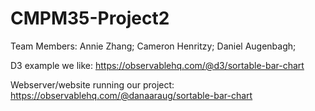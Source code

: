 # CMPM35-Project2

Team Members:
Annie Zhang;
Cameron Henritzy;
Daniel Augenbagh;

D3 example we like: https://observablehq.com/@d3/sortable-bar-chart

Webserver/website running our project: https://observablehq.com/@danaaraug/sortable-bar-chart
